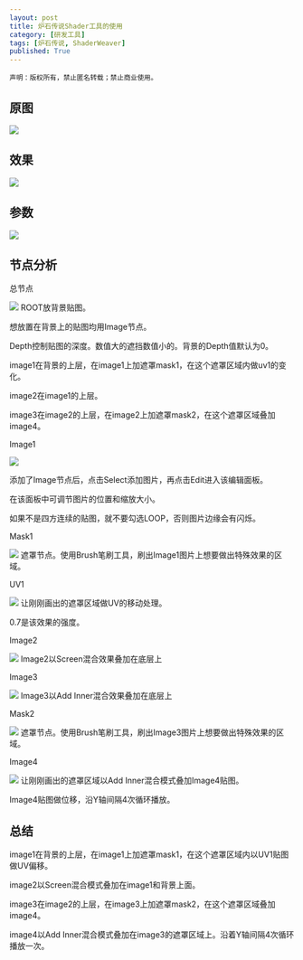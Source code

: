 ```yaml
---
layout: post
title: 炉石传说Shader工具的使用
category: [研发工具]
tags: [炉石传说, ShaderWeaver]
published: True
---
```



`声明：版权所有，禁止匿名转载；禁止商业使用。`


## 原图
<left>
	<img src="/public/img/ShaderWeaver的使用/1.png">
	</left>

	
## 效果
<left>
	<img src="/public/img/ShaderWeaver的使用/2.png">
	</left>	

	
## 参数
<left>
	<img src="/public/img/ShaderWeaver的使用/3.png">
	</left>

	
## 节点分析
总节点
<p></p>
<left>
	<img src="/public/img/ShaderWeaver的使用/4.png">
	</left>
ROOT放背景贴图。

想放置在背景上的贴图均用Image节点。

Depth控制贴图的深度。数值大的遮挡数值小的。背景的Depth值默认为0。

image1在背景的上层，在image1上加遮罩mask1，在这个遮罩区域内做uv1的变化。

image2在image1的上层。

image3在image2的上层，在image2上加遮罩mask2，在这个遮罩区域叠加image4。

Image1
<p></p>
<left>
	<img src="/public/img/ShaderWeaver的使用/5.png">
	</left>
<p></p>
添加了Image节点后，点击Select添加图片，再点击Edit进入该编辑面板。

在该面板中可调节图片的位置和缩放大小。

如果不是四方连续的贴图，就不要勾选LOOP，否则图片边缘会有闪烁。

Mask1
<p></p>
<left>
	<img src="/public/img/ShaderWeaver的使用/6.png">
	</left>
遮罩节点。使用Brush笔刷工具，刷出Image1图片上想要做出特殊效果的区域。
	
UV1	
<p></p>
<left>
	<img src="/public/img/ShaderWeaver的使用/7.png">
	</left>
让刚刚画出的遮罩区域做UV的移动处理。

0.7是该效果的强度。

Image2
<p></p>
<left>
	<img src="/public/img/ShaderWeaver的使用/8.png">
	</left>
Image2以Screen混合效果叠加在底层上

Image3	
<p></p>
<left>
	<img src="/public/img/ShaderWeaver的使用/9.png">
	</left>
Image3以Add Inner混合效果叠加在底层上
	
Mask2
<p></p>
<left>
	<img src="/public/img/ShaderWeaver的使用/10.png">
	</left>
遮罩节点。使用Brush笔刷工具，刷出Image3图片上想要做出特殊效果的区域。
	
Image4
<p></p>
<left>
	<img src="/public/img/ShaderWeaver的使用/11.png">
	</left>
让刚刚画出的遮罩区域以Add Inner混合模式叠加Image4贴图。

Image4贴图做位移，沿Y轴间隔4次循环播放。

## 总结
image1在背景的上层，在image1上加遮罩mask1，在这个遮罩区域内以UV1贴图做UV偏移。

image2以Screen混合模式叠加在image1和背景上面。

image3在image2的上层，在image3上加遮罩mask2，在这个遮罩区域叠加image4。

image4以Add Inner混合模式叠加在image3的遮罩区域上。沿着Y轴间隔4次循环播放一次。
